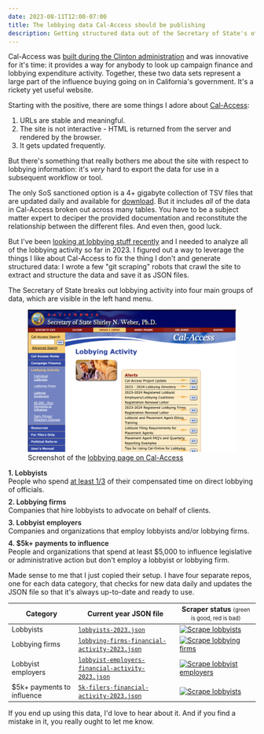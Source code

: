 ```yaml
---
date: 2023-08-11T12:00-07:00
title: The lobbying data Cal-Access should be publishing
description: Getting structured data out of the Secretary of State's office about lobbying is much harder than it should be. I've got some new robots that scrape the site daily to generate JSON files that are ready-to-use for analysis.
---
```


Cal-Access was <a href="https://twitter.com/jeremiak/status/1597643400274071552">built during the Clinton administration</a> and was innovative for it's time: it provides a way for anybody to look up campaign finance and lobbying expenditure activity. Together, these two data sets represent a large part of the influence buying going on in California's government. It's a rickety yet useful website.

Starting with the positive, there are some things I adore about <a href="https://cal-access.sos.ca.gov/">Cal-Access</a>:

1. URLs are stable and meaningful.
2. The site is not interactive - HTML is returned from the server and rendered by the browser.
3. It gets updated frequently.

But there's something that really bothers me about the site with respect to lobbying information: it's _very_ hard to export the data for use in a subsequent workflow or tool.

The only SoS sanctioned option is a 4+ gigabyte collection of TSV files that are updated daily and available for [download](https://www.sos.ca.gov/campaign-lobbying/cal-access-resources/raw-data-campaign-finance-and-lobbying-activity). But it includes _all_ of the data in Cal-Access broken out across many tables. You have to be a subject matter expert to deciper the provided documentation and reconstitute the relationship between the different files. And even then, good luck.

But I've been [looking at lobbying stuff recently](https://calmatters.org/politics/2023/08/california-cities-lobbying/) and I needed to analyze all of the lobbying activity so far in 2023. I figured out a way to leverage the things I like about Cal-Access to fix the thing I don't and generate structured data: I wrote a few "git scraping" robots that crawl the site to extract and structure the data and save it as JSON files.

The Secretary of State breaks out lobbying activity into four main groups of data, which are visible in the left hand menu.

<figure>
  <img src="/img/cal-access-lobbying/screenshot.png" alt="Screenshot of the lobbying menu on Cal-Access">
  <figcaption>Screenshot of the <a href="https://cal-access.sos.ca.gov/Lobbying/">lobbying page on Cal-Access</a></figcaption>
</figure>

<dl>
   <dt>1. Lobbyists</dt>
   <dd>
   People who spend <a href="https://www.fppc.ca.gov/content/dam/fppc/NS-Documents/TAD/Lobbying/Lobbyist-Manual-Folder/Lobbying%20Manual%20-%20Chapter%201.pdf">at least 1/3</a> of their compensated time on direct lobbying of officials.
   </dd>
   <dt>2. Lobbying firms</dt>
   <dd>Companies that hire lobbyists to advocate on behalf of clients.</dd>
   <dt>3. Lobbyist employers</dt>
   <dd>Companies and organizations that employ lobbyists and/or lobbying firms.</dd>
   <dt>4. $5k+ payments to influence</dt>
   <dd>People and organizations that spend at least $5,000 to influence legislative or administrative action but don't employ a lobbyist or lobbying firm.</dd>
 </dl>

Made sense to me that I just copied their setup. I have four separate repos, one for each data category, that checks for new data daily and updates the JSON file so that it's always up-to-date and ready to use.

<table>
  <thead>
    <tr>
      <th>Category</th>
      <th>Current year JSON file</th>
      <th>Scraper status <span>(green is good, red is bad)</span></th>
    </tr>
  </thead>
  <tbody>
    <tr>
      <td>Lobbyists</td>
      <td>
        <a href="https://github.com/jeremiak/cal-access-lobbyists/blob/main/lobbyists-2023.json"><code>lobbyists-2023.json</code></a>
      </td>
      <td>
        <a href="https://github.com/jeremiak/cal-access-lobbyists/actions/workflows/scrape.yml">
          <img src="https://github.com/jeremiak/cal-access-lobbyists/actions/workflows/scrape.yml/badge.svg" alt="Scrape lobbyists">
        </a>
      </td>
    </tr>
    <tr>
      <td>
        Lobbying firms
      </td>
      <td>
        <a href="https://github.com/jeremiak/cal-access-lobbying-firms/blob/main/lobbying-firms-financial-activity-2023.json">
          <code>lobbying-firms-financial-activity-2023.json</code>
        </a>
      </td>
      <td>
        <a href="https://github.com/jeremiak/cal-access-lobbying-firms/actions/workflows/scrape.yml">
          <img src="https://github.com/jeremiak/cal-access-lobbying-firms/actions/workflows/scrape.yml/badge.svg" alt="Scrape lobbying firms">
        </a>
      </td>
    </tr>
    <tr>
      <td>Lobbyist employers</td>
      <td>
        <a href="https://github.com/jeremiak/cal-access-lobbyist-employers/blob/main/lobbyist-employers-financial-activity-2023.json">
          <code>lobbyist-employers-financial-activity-2023.json</code>
        </a>
      </td>
      <td>
        <a href="https://github.com/jeremiak/cal-access-lobbyist-employers/actions/workflows/scrape.yml">
          <img src="https://github.com/jeremiak/cal-access-lobbyist-employers/actions/workflows/scrape.yml/badge.svg" alt="Scrape lobbyist employers">
        </a>
      </td>
    </tr>
    <tr>
      <td>$5k+ payments to influence</td>
      <td>
        <a href="https://github.com/jeremiak/cal-access-lobbying-5k-filers/blob/main/5k-filers-financial-activity-2023.json">
          <code>5k-filers-financial-activity-2023.json</code>
        </a>
      </td>
      <td>
        <a href="https://github.com/jeremiak/cal-access-lobbying-5k-filers/actions/workflows/scrape.yml">
          <img src="https://github.com/jeremiak/cal-access-lobbying-5k-filers/actions/workflows/scrape.yml/badge.svg" alt="Scrape lobbyists">
        </a>
      </td>
    </tr>
  </tbody>
</table>

If you end up using this data, I'd love to hear about it. And if you find a mistake in it, you really ought to let me know.

<style>
  dt {
    font-weight: 600;
  }

  dd {
    margin-bottom: .5rem;
    margin-left: 0;
  }

  table {
    width: 100%;
  }

  th span {
    font-size: .8em;
    font-weight: 400;
  }

  a:has(img) {
    border: none !important;
    background-color: transparent !important;
    padding: 0 !important;
  }

  a:hover:has(img) {
    background-color: transparent !important;
    padding: 0 !important;
  }

  @media (max-width: 700px) {
    thead {
      display: none;
    }

    tbody tr {
      border: 1px solid var(--border-color);
      display: block;
      margin-bottom: .5rem;
    }

    tbody td {
      background-color: white;
      display: block;
      width: 100%;
    }

    tbody td:nth-child(odd) {
      background-color: var(--table-zebra-bg-color);
    }

    tbody td:before {
      font-size: .8em;
      font-weight: 600;
    }

    tbody td:nth-child(1):before {
      content: "Category: ";
    }

    tbody td:nth-child(2):before {
      content: "Current year JSON file: ";
    }

    tbody td:nth-child(3):before {
      content: "Scraper status: ";
    }
  }
</style>